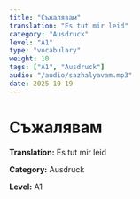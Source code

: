 ```yaml
---
title: "Съжалявам"
translation: "Es tut mir leid"
category: "Ausdruck"
level: "A1"
type: "vocabulary"
weight: 10
tags: ["A1", "Ausdruck"]
audio: "/audio/sazhalyavam.mp3"
date: 2025-10-19
---
```


# Съжалявам

**Translation:** Es tut mir leid

**Category:** Ausdruck

**Level:** A1

